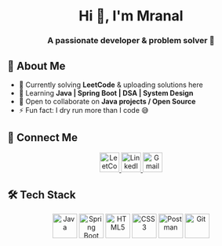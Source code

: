 <!-- Profile README for GitHub -->

<h1 align="center">Hi 👋, I'm Mranal</h1>
<h3 align="center">A passionate developer & problem solver 🚀</h3>



## 🌟 About Me
- 🔭 Currently solving **LeetCode** & uploading solutions here  
- 🌱 Learning **Java | Spring Boot | DSA | System Design**  
- 👯 Open to collaborate on **Java projects / Open Source**  
- ⚡ Fun fact: I dry run more than I code 😅  

## 🤝 Connect Me

<p align="center">
  <!-- LeetCode -->
  <a href="https://leetcode.com/mranal0/" target="_blank">
    <img src="https://upload.wikimedia.org/wikipedia/commons/1/19/LeetCode_logo_black.png" height="40" width="40" alt="LeetCode"/>
  </a>
  <!-- LinkedIn -->
  <a href="https://www.linkedin.com/in/mranal0/" target="_blank">
    <img src="https://cdn.jsdelivr.net/gh/devicons/devicon/icons/linkedin/linkedin-original.svg" height="40" width="40" alt="LinkedIn"/>
  </a>
  <!-- Gmail -->
  <a href="mailto:mranalsawle2004@gmail.com" target="_blank">
    <img src="https://upload.wikimedia.org/wikipedia/commons/4/4e/Gmail_Icon.png" height="40" width="40" alt="Gmail"/>
  </a>
</p>

## 🛠️ Tech Stack

<p align="center">
  <!-- Core -->
  <img src="https://cdn.jsdelivr.net/gh/devicons/devicon/icons/java/java-original.svg" height="50" width="50" alt="Java"/>
  <img src="https://cdn.jsdelivr.net/gh/devicons/devicon/icons/spring/spring-original.svg" height="50" width="50" alt="Spring Boot"/>
  
  <!-- Web basics -->
  <img src="https://cdn.jsdelivr.net/gh/devicons/devicon/icons/html5/html5-original.svg" height="50" width="50" alt="HTML5"/>
  <img src="https://cdn.jsdelivr.net/gh/devicons/devicon/icons/css3/css3-original.svg" height="50" width="50" alt="CSS3"/>
  
  <!-- Tools -->
  <img src="https://cdn.jsdelivr.net/gh/devicons/devicon/icons/postman/postman-original.svg" height="50" width="50" alt="Postman"/>
  <img src="https://cdn.jsdelivr.net/gh/devicons/devicon/icons/git/git-original.svg" height="50" width="50" alt="Git"/>
</p>
